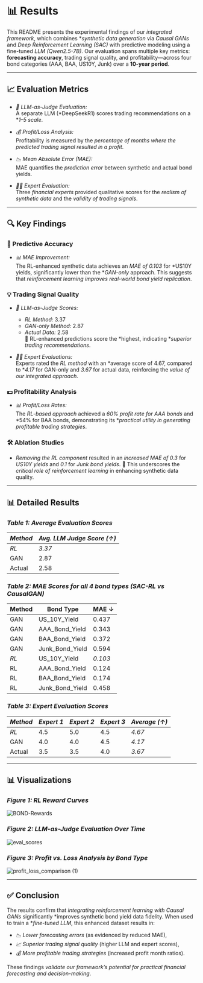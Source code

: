 # 📊 Results

This README presents the experimental findings of our *integrated framework*, which combines **synthetic data generation* via *Causal GANs* and *Deep Reinforcement Learning (SAC)* with predictive modeling using a fine-tuned *LLM (Qwen2.5-7B)*. Our evaluation spans multiple key metrics: **forecasting accuracy**, trading signal quality, and profitability—across four bond categories (AAA, BAA, US10Y, Junk) over a **10-year period**.

---

## 📈 Evaluation Metrics

- *🧠 LLM-as-Judge Evaluation:*  
  A separate LLM (*DeepSeekR1) scores trading recommendations on a **1–5 scale*.
  
- *💰 Profit/Loss Analysis:*  
  Profitability is measured by the *percentage of months where the predicted trading signal resulted in a profit*.
  
- *📉 Mean Absolute Error (MAE):*  
  MAE quantifies the *prediction error* between synthetic and actual bond yields.
  
- *👨‍💼 Expert Evaluation:*  
  Three *financial experts* provided qualitative scores for the *realism of synthetic data* and the *validity of trading signals*.

---

## 🔍 Key Findings

### 🎯 Predictive Accuracy

- *📊 MAE Improvement:*  
  The RL-enhanced synthetic data achieves an *MAE of 0.103* for *US10Y yields, significantly lower than the **GAN-only* approach. This suggests that *reinforcement learning improves real-world bond yield replication*.

### 💡 Trading Signal Quality

- *🤖 LLM-as-Judge Scores:*  
  - *RL Method:* 3.37  
  - *GAN-only Method:* 2.87  
  - *Actual Data:* 2.58  
  🔹 RL-enhanced predictions score the *highest, indicating **superior trading recommendations*.

- *🧑‍⚖️ Expert Evaluations:*  
  Experts rated the *RL method* with an *average score of 4.67, compared to **4.17* for GAN-only and *3.67* for actual data, reinforcing the *value of our integrated approach*.

### 💵 Profitability Analysis

- *📊 Profit/Loss Rates:*  
  The *RL-based approach* achieved a *60% profit rate for AAA bonds* and *54% for BAA bonds, demonstrating its **practical utility in generating profitable trading strategies*.

### 🛠️ Ablation Studies

- *Removing the RL component* resulted in an *increased MAE of 0.3* for *US10Y yields* and *0.1* for *Junk bond yields*. 
  🔹 This underscores the *critical role of reinforcement learning* in enhancing synthetic data quality.

---

## 📊 Detailed Results

### *Table 1: Average Evaluation Scores*
| *Method* | *Avg. LLM Judge Score (↑)* |
|------------|------------------------------|
| *RL*   | *3.37*                    |
| GAN        | 2.87                         |
| Actual     | 2.58                         |

### *Table 2: MAE Scores for all 4 bond types (SAC-RL vs CausalGAN)*
| Method | Bond Type        | MAE ↓    |
|--------|------------------|----------|
| GAN    | US_10Y_Yield     | 0.437    |
| GAN    | AAA_Bond_Yield   | 0.343    |
| GAN    | BAA_Bond_Yield   | 0.372    |
| GAN    | Junk_Bond_Yield  | 0.594    |
| *RL* | US_10Y_Yield     | *0.103*|
| RL     | AAA_Bond_Yield   | 0.124    |
| RL     | BAA_Bond_Yield   | 0.174    |
| RL     | Junk_Bond_Yield  | 0.458    |

### *Table 3: Expert Evaluation Scores*
| *Method* | *Expert 1* | *Expert 2* | *Expert 3* | *Average (↑)* |
|------------|--------------|--------------|--------------|-----------------|
| *RL*   | 4.5          | 5.0          | 4.5          | *4.67*        |
| GAN        | 4.0          | 4.0          | 4.5          | *4.17*        |
| Actual     | 3.5          | 3.5          | 4.0          | *3.67*        |

---

## 📊 Visualizations

### *Figure 1: RL Reward Curves*
![BOND-Rewards](https://github.com/user-attachments/assets/17f1482f-4c5f-482a-8724-6f193d1ee837)

### *Figure 2: LLM-as-Judge Evaluation Over Time*
![eval_scores](https://github.com/user-attachments/assets/cd2345e9-c538-49d0-bd5f-977fda209fc5)

### *Figure 3: Profit vs. Loss Analysis by Bond Type*
![profit_loss_comparison (1)](https://github.com/user-attachments/assets/cf98ee28-a29b-4f3d-9319-86a1d0e2816b)

---

## ✅ Conclusion

The results confirm that *integrating reinforcement learning with Causal GANs* significantly *improves synthetic bond yield data fidelity. When used to train a **fine-tuned LLM*, this enhanced dataset results in:
- *📉 Lower forecasting errors* (as evidenced by reduced MAE),
- *📈 Superior trading signal quality* (higher LLM and expert scores),
- *💰 More profitable trading strategies* (increased profit month ratios).

These findings *validate our framework’s potential for practical financial forecasting and decision-making*.
